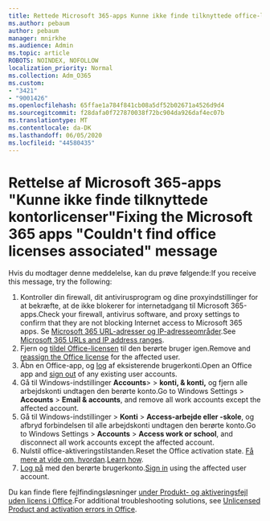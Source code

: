 ```yaml
---
title: Rettede Microsoft 365-apps Kunne ikke finde tilknyttede office-licenser
ms.author: pebaum
author: pebaum
manager: mnirkhe
ms.audience: Admin
ms.topic: article
ROBOTS: NOINDEX, NOFOLLOW
localization_priority: Normal
ms.collection: Adm_O365
ms.custom:
- "3421"
- "9001426"
ms.openlocfilehash: 65ffae1a784f841cb08a5df52b02671a4526d9d4
ms.sourcegitcommit: f28dafa0f727870038f72bc904da926daf4ec07b
ms.translationtype: MT
ms.contentlocale: da-DK
ms.lasthandoff: 06/05/2020
ms.locfileid: "44580435"
---
```

# <a name="fixing-the-microsoft-365-apps-couldnt-find-office-licenses-associated-message"></a><span data-ttu-id="d91ee-102">Rettelse af Microsoft 365-apps "Kunne ikke finde tilknyttede kontorlicenser"</span><span class="sxs-lookup"><span data-stu-id="d91ee-102">Fixing the Microsoft 365 apps "Couldn't find office licenses associated" message</span></span>

<span data-ttu-id="d91ee-103">Hvis du modtager denne meddelelse, kan du prøve følgende:</span><span class="sxs-lookup"><span data-stu-id="d91ee-103">If you receive this message, try the following:</span></span>

1. <span data-ttu-id="d91ee-104">Kontroller din firewall, dit antivirusprogram og dine proxyindstillinger for at bekræfte, at de ikke blokerer for internetadgang til Microsoft 365-apps.</span><span class="sxs-lookup"><span data-stu-id="d91ee-104">Check your firewall, antivirus software, and proxy settings to confirm that they are not blocking Internet access to Microsoft 365 apps.</span></span> <span data-ttu-id="d91ee-105">Se [Microsoft 365 URL-adresser og IP-adresseområder](https://docs.microsoft.com/office365/enterprise/urls-and-ip-address-ranges).</span><span class="sxs-lookup"><span data-stu-id="d91ee-105">See [Microsoft 365 URLs and IP address ranges](https://docs.microsoft.com/office365/enterprise/urls-and-ip-address-ranges).</span></span>
2. <span data-ttu-id="d91ee-106">Fjern og [tildel Office-licensen](https://docs.microsoft.com/microsoft-365/admin/manage/assign-licenses-to-users) til den berørte bruger igen.</span><span class="sxs-lookup"><span data-stu-id="d91ee-106">Remove and [reassign the Office license](https://docs.microsoft.com/microsoft-365/admin/manage/assign-licenses-to-users) for the affected user.</span></span> 
3. <span data-ttu-id="d91ee-107">Åbn en Office-app, og [log](https://support.office.com/article/5a20dc11-47e9-4b6f-945d-478cb6d92071) af eksisterende brugerkonti.</span><span class="sxs-lookup"><span data-stu-id="d91ee-107">Open an Office app and [sign out](https://support.office.com/article/5a20dc11-47e9-4b6f-945d-478cb6d92071) of any existing user accounts.</span></span>
4. <span data-ttu-id="d91ee-108">Gå til Windows-indstillinger **Accounts**>  >  **konti, & konti,** og fjern alle arbejdskonti undtagen den berørte konto.</span><span class="sxs-lookup"><span data-stu-id="d91ee-108">Go to Windows Settings > **Accounts** > **Email & accounts**, and remove all work accounts except the affected account.</span></span>
5. <span data-ttu-id="d91ee-109">Gå til Windows-indstillinger > **Konti**  >  **Access-arbejde eller -skole**, og afbryd forbindelsen til alle arbejdskonti undtagen den berørte konto.</span><span class="sxs-lookup"><span data-stu-id="d91ee-109">Go to Windows Settings > **Accounts** > **Access work or school**, and disconnect all work accounts except the affected account.</span></span>
6. <span data-ttu-id="d91ee-110">Nulstil office-aktiveringstilstanden.</span><span class="sxs-lookup"><span data-stu-id="d91ee-110">Reset the Office activation state.</span></span> <span data-ttu-id="d91ee-111">[Få mere at vide om, hvordan](https://docs.microsoft.com/office365/troubleshoot/activation/reset-office-365-proplus-activation-state).</span><span class="sxs-lookup"><span data-stu-id="d91ee-111">[Learn how](https://docs.microsoft.com/office365/troubleshoot/activation/reset-office-365-proplus-activation-state).</span></span>
7. <span data-ttu-id="d91ee-112">[Log på](https://support.office.com/article/628ea040-f265-49de-b986-be09c3ebf8a9) med den berørte brugerkonto.</span><span class="sxs-lookup"><span data-stu-id="d91ee-112">[Sign in](https://support.office.com/article/628ea040-f265-49de-b986-be09c3ebf8a9) using the affected user account.</span></span>

<span data-ttu-id="d91ee-113">Du kan finde flere fejlfindingsløsninger [under Produkt- og aktiveringsfejl uden licens i Office](https://support.office.com/Article/0d23d3c0-c19c-4b2f-9845-5344fedc4380).</span><span class="sxs-lookup"><span data-stu-id="d91ee-113">For additional troubleshooting solutions, see [Unlicensed Product and activation errors in Office](https://support.office.com/Article/0d23d3c0-c19c-4b2f-9845-5344fedc4380).</span></span>